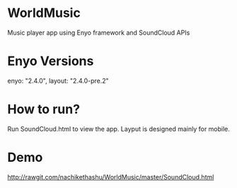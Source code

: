# WorldMusic
Music player app using Enyo framework and SoundCloud APIs

# Enyo Versions
enyo: "2.4.0", layout: "2.4.0-pre.2"

# How to run?
Run SoundCloud.html to view the app. Layput is designed mainly for mobile.

# Demo
http://rawgit.com/nachikethashu/WorldMusic/master/SoundCloud.html
